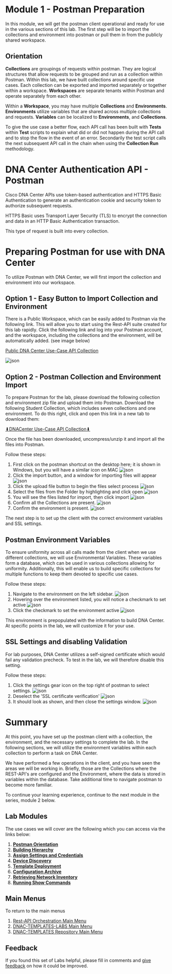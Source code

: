 
# Module 1 - Postman Preparation
In this module, we will get the postman client operational and ready for use in the various sections of this lab. The first step will be to import the collections and environment into postman or pull them in from the publicly shared workspace.

## Orientation
**Collections** are groupings of requests within postman. They are logical structures that allow requests to be grouped and run as a collection within Postman. Within this lab, we have built collections around specific use cases. Each collection can be exported and imported separately or together within a workspace. **Workspaces** are separate tenants within Postman and operate separately from each other. 

Within a **Workspace**, you may have multiple **Collections** and **Environments**. **Environments** utilize variables that are shared across multiple collections and requests. **Variables** can be localized to **Environments**, and **Collections**.

To give the use case a better flow, each API call has been built with **Tests** within **Test** scripts to explain what did or did not happen during the API call and to stop the flow in the event of an error. Secondarily the test script calls the next subsequent API call in the chain when using the **Collection Run** methodology.

# DNA Center Authentication API - Postman
Cisco DNA Center APIs use token-based authentication and HTTPS Basic Authentication to generate an authentication cookie and security token to authorize subsequent requests.

HTTPS Basic uses Transport Layer Security (TLS) to encrypt the connection and data in an HTTP Basic Authentication transaction.

This type of request is built into every collection.

# Preparing Postman for use with DNA Center
To utilize Postman with DNA Center, we will first import the collection and environment into our workspace. 

## Option 1 - Easy Button to Import Collection and Environment
There is a Public Workspace, which can be easily added to Postman via the following link. This will allow you to start using the Rest-API suite created for this lab rapidly. Click the following link and log into your Postman account, and the workspace, including the collections and the environment, will be automatically added. (see image below)

[Public DNA Center Use-Case API Collection](https://www.postman.com/dark-capsule-39992/workspace/dna-center-use-case-api-collections)

![json](./images/Postman-Public-Workspace.png?raw=true "Import JSON")

## Option 2 - Postman Collection and Environment Import
To prepare Postman for the lab, please download the following collection and environment zip file and upload them into Postman. Download the following Student Collection, which includes seven collections and one environment. To do this right, click and open this link in a new tab to download them:
   
<a href="https://minhaskamal.github.io/DownGit/#/home?url=https://github.com/kebaldwi/DNAC-TEMPLATES/tree/master/LABS/LAB9-Rest-API-Orchestration/postman/DNACenter-UseCase-API-Collection.zip" target="_blank">⬇︎DNACenter Use-Case API Collection⬇︎</a>

Once the file has been downloaded, uncompress/unzip it and import all the files into Postman.

Follow these steps:

1. First click on the postman shortcut on the desktop here; it is shown in Windows, but you will have a similar icon on MAC
![json](./images/Postman.png?raw=true "Import JSON")
2. Click the import button, and a window for importing files will appear
![json](./images/Postman-Import-Begin.png?raw=true "Import JSON")
3. Click the upload file button to begin the files select process
![json](./images/Postman-Import-File.png?raw=true "Import JSON")
4. Select the files from the Folder by highlighting and click open
![json](./images/Postman-Import-Select-Open.png?raw=true "Import JSON")
5. You will see the files listed for import, then click import
![json](./images/Postman-Import-Upload.png?raw=true "Import JSON")
6. Confirm all the Collections are present.
![json](./images/Postman-Collection-Confirm.png?raw=true "Import JSON")
7. Confirm the environment is present.
![json](./images/Postman-Environment-Confirm.png?raw=true "Import JSON")

The next step is to set up the client with the correct environment variables and SSL settings.

## Postman Environment Variables
To ensure uniformity across all calls made from the client when we use different collections, we will use Environmental Variables. These variables form a database, which can be used in various collections allowing for uniformity. Additionally, this will enable us to build specific collections for multiple functions to keep them devoted to specific use cases.

Follow these steps:

1. Navigate to the environment on the left sidebar.
![json](./images/Postman-Environment-Confirm.png?raw=true "Import JSON")
2. Hovering over the environment listed, you will notice a checkmark to set active
![json](./images/Postman-Environment-Check.png?raw=true "Import JSON")
3. Click the checkmark to set the environment active
![json](./images/Postman-Environment-Active.png?raw=true "Import JSON")

This environment is prepopulated with the information to build DNA Center. At specific points in the lab, we will customize it for your use.

## SSL Settings and disabling Validation
For lab purposes, DNA Center utilizes a self-signed certificate which would fail any validation precheck. To test in the lab, we will therefore disable this setting.

Follow these steps:

1. Click the settings gear icon on the top right of postman to select settings.
![json](./images/Postman-Settings-Menu.png?raw=true "Import JSON")
2. Deselect the 'SSL certificate verification'
![json](./images/Postman-Settings-SSL-Validation-On.png?raw=true "Import JSON")
3. It should look as shown, and then close the settings window.
![json](./images/Postman-Settings-SSL-Validation-Off.png?raw=true "Import JSON")

# Summary
At this point, you have set up the postman client with a collection, the environment, and the necessary settings to complete the lab. In the following sections, we will utilize the environment variables within each collection to perform a task on DNA Center.

We have performed a few operations in the client, and you have seen the areas we will be working in. Briefly, those are the Collections where the REST-API's are configured and the Environment, where the data is stored in variables within the database. Take additional time to navigate postman to become more familiar. 

To continue your learning experience, continue to the next module in the series, module 2 below.

## Lab Modules
The use cases we will cover are the following which you can access via the links below:

1. [**Postman Orientation**](./module1-postman.md)
2. [**Building Hierarchy**](./module2-hierarchy.md)
3. [**Assign Settings and Credentials**](./module3-settings.md)
4. [**Device Discovery**](./module4-discovery.md)
5. [**Template Deployment**](./module5-templates.md)
6. [**Configuration Archive**](./module6-archive.md)
7. [**Retrieving Network Inventory**](./module7-inventory.md)
8. [**Running Show Commands**](./module8-commands.md)

## Main Menus
To return to the main menus
1. [Rest-API Orchestration Main Menu](./README.md)
2. [DNAC-TEMPLATES-LABS Main Menu](../README.md)
3. [DNAC-TEMPLATES Repository Main Menu](.../README.md)

## Feedback
If you found this set of Labs helpful, please fill in comments and [give feedback](https://app.smartsheet.com/b/form/f75ce15c2053435283a025b1872257fe) on how it could be improved.